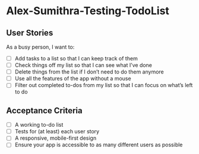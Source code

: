 # Alex-Sumithra-Testing-TodoList

## User Stories

As a busy person, I want to:
- [ ] Add tasks to a list so that I can keep track of them
- [ ] Check things off my list so that I can see what I’ve done
- [ ] Delete things from the list if I don’t need to do them anymore
- [ ] Use all the features of the app without a mouse
- [ ] Filter out completed to-dos from my list so that I can focus on what’s left to do

## Acceptance Criteria

- [ ] A working to-do list
- [ ] Tests for (at least) each user story
- [ ] A responsive, mobile-first design
- [ ] Ensure your app is accessible to as many different users as possible
